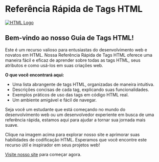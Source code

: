 # Referência Rápida de Tags HTML

[![HTML Logo](https://i.pinimg.com/originals/ca/26/2e/ca262e0354eea311c41134c3e4bc3bc2.gif)](https://andrzip.github.io/tagshtml.io/)

## Bem-vindo ao nosso Guia de Tags HTML!

Este é um recurso valioso para entusiastas do desenvolvimento web e novatos em HTML. Nossa Referência Rápida de Tags HTML oferece uma maneira fácil e eficaz de aprender sobre todas as tags HTML, seus atributos e como usá-los em suas criações web.

**O que você encontrará aqui:**

- Uma lista abrangente de tags HTML, organizadas de maneira intuitiva.
- Descrições concisas de cada tag, explicando suas funcionalidades.
- Exemplos práticos de uso das tags em código HTML real.
- Um ambiente amigável e fácil de navegar.

Seja você um estudante que está começando no mundo do desenvolvimento web ou um desenvolvedor experiente em busca de uma referência rápida, estamos aqui para ajudar a tornar sua jornada mais suave.

Clique na imagem acima para explorar nosso site e aprimorar suas habilidades de codificação HTML. Esperamos que você encontre este recurso útil e inspirador em seus projetos web!

[Visite nosso site](https://andrzip.github.io/tagshtml/) para começar agora.
